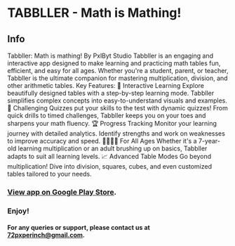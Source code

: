 # TABBLLER - Math is Mathing!

## Info

Tabbller: Math is mathing! By PxlByt Studio
Tabbller is an engaging and interactive app designed to make learning and practicing math tables fun, efficient, and easy for all ages. Whether you're a student, parent, or teacher, Tabbller is the ultimate companion for mastering multiplication, division, and other arithmetic tables.
Key Features:
🧮 Interactive Learning Explore beautifully designed tables with a step-by-step learning mode. Tabbller simplifies complex concepts into easy-to-understand visuals and examples.
🎯 Challenging Quizzes put your skills to the test with dynamic quizzes! From quick drills to timed challenges, Tabbller keeps you on your toes and sharpens your math fluency.
🏆 Progress Tracking Monitor your learning journey with detailed analytics. Identify strengths and work on weaknesses to improve accuracy and speed.
👨‍👩‍👧‍👦 For All Ages Whether it's a 7-year-old learning multiplication or an adult brushing up on basics, Tabbller adapts to suit all learning levels.
📈 Advanced Table Modes Go beyond multiplication! Dive into division, squares, cubes, and even customized tables tailored to your needs.

### [View app on Google Play Store](https://play.google.com/store/apps/details?id=com.pxlbyt.tabbller&pcampaignid=web_share).

### Enjoy!

#### For any queries or support, please contact us at 72pxperinch@gmail.com.
